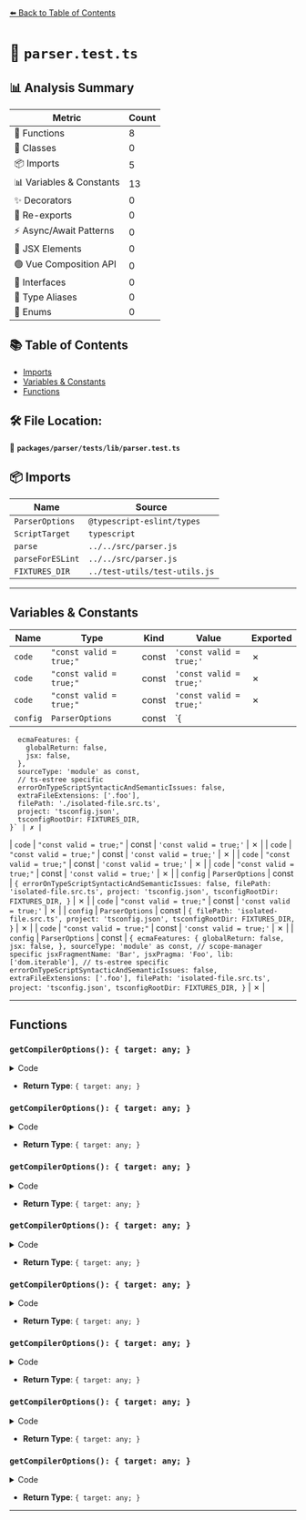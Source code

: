 [⬅️ Back to Table of Contents](../../../../index.md)

# 📄 `parser.test.ts`

## 📊 Analysis Summary

| Metric | Count |
|--------|-------|
| 🔧 Functions | 8 |
| 🧱 Classes | 0 |
| 📦 Imports | 5 |
| 📊 Variables & Constants | 13 |
| ✨ Decorators | 0 |
| 🔄 Re-exports | 0 |
| ⚡ Async/Await Patterns | 0 |
| 💠 JSX Elements | 0 |
| 🟢 Vue Composition API | 0 |
| 📐 Interfaces | 0 |
| 📑 Type Aliases | 0 |
| 🎯 Enums | 0 |

## 📚 Table of Contents

- [Imports](#imports)
- [Variables & Constants](#variables-constants)
- [Functions](#functions)

## 🛠️ File Location:
📂 **`packages/parser/tests/lib/parser.test.ts`**

## 📦 Imports

| Name | Source |
|------|--------|
| `ParserOptions` | `@typescript-eslint/types` |
| `ScriptTarget` | `typescript` |
| `parse` | `../../src/parser.js` |
| `parseForESLint` | `../../src/parser.js` |
| `FIXTURES_DIR` | `../test-utils/test-utils.js` |


---

## Variables & Constants

| Name | Type | Kind | Value | Exported |
|------|------|------|-------|----------|
| `code` | `"const valid = true;"` | const | `'const valid = true;'` | ✗ |
| `code` | `"const valid = true;"` | const | `'const valid = true;'` | ✗ |
| `code` | `"const valid = true;"` | const | `'const valid = true;'` | ✗ |
| `config` | `ParserOptions` | const | `{
      ecmaFeatures: {
        globalReturn: false,
        jsx: false,
      },
      sourceType: 'module' as const,
      // ts-estree specific
      errorOnTypeScriptSyntacticAndSemanticIssues: false,
      extraFileExtensions: ['.foo'],
      filePath: './isolated-file.src.ts',
      project: 'tsconfig.json',
      tsconfigRootDir: FIXTURES_DIR,
    }` | ✗ |
| `code` | `"const valid = true;"` | const | `'const valid = true;'` | ✗ |
| `code` | `"const valid = true;"` | const | `'const valid = true;'` | ✗ |
| `code` | `"const valid = true;"` | const | `'const valid = true;'` | ✗ |
| `code` | `"const valid = true;"` | const | `'const valid = true;'` | ✗ |
| `config` | `ParserOptions` | const | `{
      errorOnTypeScriptSyntacticAndSemanticIssues: false,
      filePath: 'isolated-file.src.ts',
      project: 'tsconfig.json',
      tsconfigRootDir: FIXTURES_DIR,
    }` | ✗ |
| `code` | `"const valid = true;"` | const | `'const valid = true;'` | ✗ |
| `config` | `ParserOptions` | const | `{
        filePath: 'isolated-file.src.ts',
        project: 'tsconfig.json',
        tsconfigRootDir: FIXTURES_DIR,
      }` | ✗ |
| `code` | `"const valid = true;"` | const | `'const valid = true;'` | ✗ |
| `config` | `ParserOptions` | const | `{
      ecmaFeatures: {
        globalReturn: false,
        jsx: false,
      },
      sourceType: 'module' as const,
      // scope-manager specific
      jsxFragmentName: 'Bar',
      jsxPragma: 'Foo',
      lib: ['dom.iterable'],
      // ts-estree specific
      errorOnTypeScriptSyntacticAndSemanticIssues: false,
      extraFileExtensions: ['.foo'],
      filePath: 'isolated-file.src.ts',
      project: 'tsconfig.json',
      tsconfigRootDir: FIXTURES_DIR,
    }` | ✗ |


---

## Functions

### `getCompilerOptions(): { target: any; }`

<details><summary>Code</summary>

```ts
() => ({ target })
```
</details>

- **Return Type**: `{ target: any; }`
### `getCompilerOptions(): { target: any; }`

<details><summary>Code</summary>

```ts
() => ({ target })
```
</details>

- **Return Type**: `{ target: any; }`
### `getCompilerOptions(): { target: any; }`

<details><summary>Code</summary>

```ts
() => ({ target })
```
</details>

- **Return Type**: `{ target: any; }`
### `getCompilerOptions(): { target: any; }`

<details><summary>Code</summary>

```ts
() => ({ target })
```
</details>

- **Return Type**: `{ target: any; }`
### `getCompilerOptions(): { target: any; }`

<details><summary>Code</summary>

```ts
() => ({ target })
```
</details>

- **Return Type**: `{ target: any; }`
### `getCompilerOptions(): { target: any; }`

<details><summary>Code</summary>

```ts
() => ({ target })
```
</details>

- **Return Type**: `{ target: any; }`
### `getCompilerOptions(): { target: any; }`

<details><summary>Code</summary>

```ts
() => ({ target })
```
</details>

- **Return Type**: `{ target: any; }`
### `getCompilerOptions(): { target: any; }`

<details><summary>Code</summary>

```ts
() => ({ target })
```
</details>

- **Return Type**: `{ target: any; }`

---